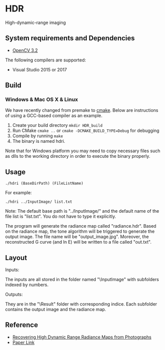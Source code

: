 # HDR
High-dynamic-range imaging


## System requirements and Dependencies


- [OpenCV 3.2](http://opencv.org/)

The following compilers are supported:

- Visual Studio 2015 or 2017


## Build

### Windows & Mac OS X & Linux

We have recently changed from premake to [cmake](https://cmake.org/).
Below are instructions of using a GCC-based compiler as an example.

1. Create your build directory `mkdir HDR_build`
2. Run CMake `cmake ..` or `cmake -DCMAKE_BUILD_TYPE=Debug` for debugging
3. Compile by running `make`
4. The binary is named hdri.

Note that for Windows platform you may need to copy necessary files such as dlls to the working directory in order to execute the binary properly.


## Usage

`./hdri (BaseDirPath) (FileListName)`

For example:

`./hdri ../InputImage/ list.txt`

Note: The default base path is "../InputImage/" and the default name of the file list is "list.txt". You do not have to type it explicitly.

The program will generate the radiance map called "radiance.hdr". Based on the radiance map, the tone algorithm will be triggered to generate the output image. The file name will be "output_image.jpg".
Moreover, the reconstructed G curve (and ln E) will be written to a file called "out.txt".


## Layout

Inputs:

The inputs are all stored in the folder named "\InputImage" with subfolders indexed by numbers.

Outputs:

They are in the "\Result" folder with corresponding indice. Each subfolder contains the output image and the radiance map.


## Reference

- [Recovering High Dynamic Range Radiance Maps from Photographs](http://www.pauldebevec.com/Research/HDR/)
- [Paper Link](https://dl.acm.org/citation.cfm?id=258884)

